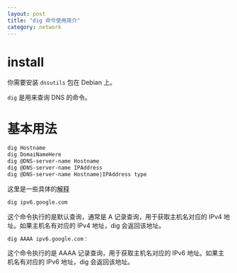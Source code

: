 ```yaml
---
layout: post
title: "dig 命令使用简介"
category: network
---
```


# install

你需要安装 `dnsutils` 包在 Debian 上。

`dig` 是用来查询 DNS 的命令。

# 基本用法

```bash
dig Hostname
dig DomaiNameHere
dig @DNS-server-name Hostname
dig @DNS-server-name IPAddress
dig @DNS-server-name Hostname|IPAddress type
```

这里是一些具体的[解释](https://www.cloudns.net/blog/linux-dig-command-install-use/)


```bash
dig ipv6.google.com
```

这个命令执行的是默认查询，通常是 A 记录查询，用于获取主机名对应的 IPv4 地址。如果主机名有对应的 IPv4 地址，dig 会返回该地址。

```bash
dig AAAA ipv6.google.com：
```
这个命令执行的是 AAAA 记录查询，用于获取主机名对应的 IPv6 地址。如果主机名有对应的 IPv6 地址，dig 会返回该地址。
